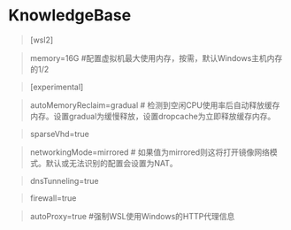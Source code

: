 # KnowledgeBase

> [wsl2]

> memory=16G  #配置虚拟机最大使用内存，按需，默认Windows主机内存的1/2

> [experimental]

> autoMemoryReclaim=gradual # 检测到空闲CPU使用率后自动释放缓存内存。设置gradual为缓慢释放，设置dropcache为立即释放缓存内存。

> sparseVhd=true
 
> networkingMode=mirrored # 如果值为mirrored则这将打开镜像网络模式。默认或无法识别的配置会设置为NAT。

> dnsTunneling=true

> firewall=true

> autoProxy=true #强制WSL使用Windows的HTTP代理信息
 
